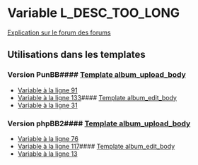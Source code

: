 # Variable L_DESC_TOO_LONG
[Explication sur le forum des forums](http://forum.forumactif.com/t294113-listing-des-variables#L_DESC_TOO_LONG)
## Utilisations dans les templates
### Version PunBB#### [Template album_upload_body](punbb/album_upload_body.md)
* [Variable à la ligne 91](../punbb/album_upload_body.tpl#L91)
* [Variable à la ligne 133](../punbb/album_upload_body.tpl#L133)#### [Template album_edit_body](punbb/album_edit_body.md)
* [Variable à la ligne 31](../punbb/album_edit_body.tpl#L31)
### Version phpBB2#### [Template album_upload_body](subsilver/album_upload_body.md)
* [Variable à la ligne 76](../subsilver/album_upload_body.tpl#L76)
* [Variable à la ligne 117](../subsilver/album_upload_body.tpl#L117)#### [Template album_edit_body](subsilver/album_edit_body.md)
* [Variable à la ligne 13](../subsilver/album_edit_body.tpl#L13)
